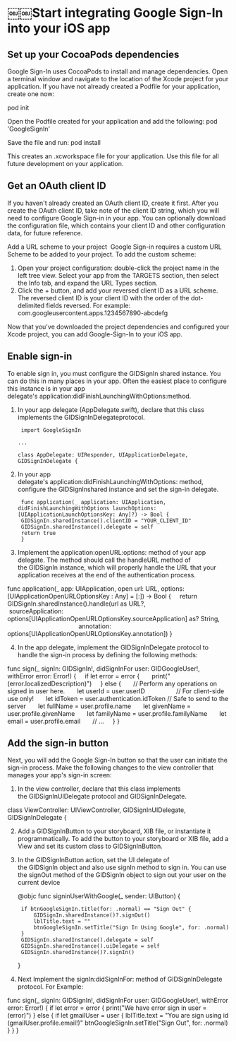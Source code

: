 # ￼￼Start integrating Google Sign-In into your iOS app

## Set up your CocoaPods dependencies

Google Sign-In uses CocoaPods to install and manage dependencies. Open a terminal window and navigate to the location of the Xcode project for your application. If you have not already created a Podfile for your application, create one now:

pod init

Open the Podfile created for your application and add the following: pod 'GoogleSignIn'

Save the file and run:
pod install

This creates an .xcworkspace file for your application. Use this file for all future development on your application.

## Get an OAuth client ID

If you haven't already created an OAuth client ID, create it first.
After you create the OAuth client ID, take note of the client ID string, which you will need to configure Google Sign-in in your app. You can optionally download the configuration file, which contains your client ID and other configuration data, for future reference.

Add a URL scheme to your project 
Google Sign-in requires a custom URL Scheme to be added to your project. To add the custom scheme:

1. Open your project configuration: double-click the project name in the left tree view. Select your app from the TARGETS section, then select the Info tab, and expand the URL Types section. 
2. Click the + button, and add your reversed client ID as a URL scheme. The reversed client ID is your client ID with the order of the dot-delimited fields reversed. For example: 
        com.googleusercontent.apps.1234567890-abcdefg

Now that you've downloaded the project dependencies and configured your Xcode project, you can add Google-Sign-In to your iOS app.

## Enable sign-in

To enable sign in, you must configure the GIDSignIn shared instance. You can do this in many places in your app. Often the easiest place to configure this instance is in your app delegate's application:didFinishLaunchingWithOptions:method.

1. In your app delegate (AppDelegate.swift), declare that this class implements the GIDSignInDelegateprotocol.

        import GoogleSignIn

       ...

       class AppDelegate: UIResponder, UIApplicationDelegate, GIDSignInDelegate {

2. In your app delegate's application:didFinishLaunchingWithOptions: method, configure the GIDSignInshared instance and set the sign-in delegate.
        
        func application(_ application: UIApplication, didFinishLaunchingWithOptions launchOptions: [UIApplicationLaunchOptionsKey: Any]?) -> Bool {
        GIDSignIn.sharedInstance().clientID = "YOUR_CLIENT_ID"
        GIDSignIn.sharedInstance().delegate = self
        return true
        }

3. Implement the application:openURL:options: method of your app delegate. The method should call the handleURL method of the GIDSignIn instance, which will properly handle the URL that your application receives at the end of the authentication process.

func application(_ app: UIApplication, open url: URL, options: [UIApplicationOpenURLOptionsKey : Any] = [:]) -> Bool {
    return GIDSignIn.sharedInstance().handle(url as URL?,
                                             sourceApplication: options[UIApplicationOpenURLOptionsKey.sourceApplication] as? String,
                                             annotation: options[UIApplicationOpenURLOptionsKey.annotation])
}

4. In the app delegate, implement the GIDSignInDelegate protocol to handle the sign-in process by defining the following methods:

func sign(_ signIn: GIDSignIn!, didSignInFor user: GIDGoogleUser!,
  withError error: Error!) {
    if let error = error {
      print("\(error.localizedDescription)")
    } else {
      // Perform any operations on signed in user here.
      let userId = user.userID                  // For client-side use only!
      let idToken = user.authentication.idToken // Safe to send to the server
      let fullName = user.profile.name
      let givenName = user.profile.givenName
      let familyName = user.profile.familyName
      let email = user.profile.email
      // ...
    }
}

## Add the sign-in button

Next, you will add the Google Sign-In button so that the user can initiate the sign-in process. Make the following changes to the view controller that manages your app's sign-in screen:

1. In the view controller, declare that this class implements the GIDSignInUIDelegate protocol and GIDSignInDelegate.

class ViewController: UIViewController, GIDSignInUIDelegate, GIDSignInDelegate {


2. Add a GIDSignInButton to your storyboard, XIB file, or instantiate it programmatically. To add the button to your storyboard or XIB file, add a View and set its custom class to GIDSignInButton.

3. In the GIDSignInButton action, set the UI delegate of the GIDSignIn object and also use signIn method to sign in. You can use the signOut method of the GIDSignIn object to sign out your user on the current device

    @objc func signinUserWithGoogle(_ sender: UIButton) {
        
        if btnGoogleSignIn.title(for: .normal) == "Sign Out" {
            GIDSignIn.sharedInstance()?.signOut()
            lblTitle.text = ""
            btnGoogleSignIn.setTitle("Sign In Using Google", for: .normal)
        }
        GIDSignIn.sharedInstance().delegate = self
        GIDSignIn.sharedInstance().uiDelegate = self
        GIDSignIn.sharedInstance()?.signIn()
    }

4. Next Implement the signIn:didSignInFor: method of GIDSignInDelegate protocol. For Example:

func sign(_ signIn: GIDSignIn!, didSignInFor user: GIDGoogleUser!, withError error: Error!) {
        if let error = error {
            print("We have error sign in user = \(error)")
        }
        else {
            if let gmailUser = user {
                lblTitle.text = "You are sign using id \(gmailUser.profile.email!)"
                btnGoogleSignIn.setTitle("Sign Out", for: .normal)
            }
        }
    }

